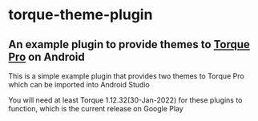 # torque-theme-plugin
## An example plugin to provide themes to [Torque Pro](https://play.google.com/store/apps/details?id=org.prowl.torque) on Android

This is a simple example plugin that provides two themes to Torque Pro which can be imported into Android Studio

You will need at least Torque 1.12.32(30-Jan-2022) for these plugins to function, which is the current release on Google Play



